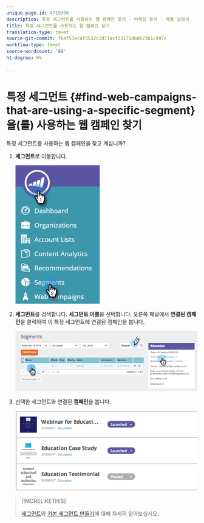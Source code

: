 ```yaml
---
unique-page-id: 4719396
description: 특정 세그먼트를 사용하는 웹 캠페인 찾기 - 마케팅 문서 - 제품 설명서
title: 특정 세그먼트를 사용하는 웹 캠페인 찾기
translation-type: tm+mt
source-git-commit: fbaf57ec4f3532c2d71acf23171d60873b1c997c
workflow-type: tm+mt
source-wordcount: '89'
ht-degree: 0%

---
```



# 특정 세그먼트 {#find-web-campaigns-that-are-using-a-specific-segment}을(를) 사용하는 웹 캠페인 찾기

특정 세그먼트를 사용하는 웹 캠페인을 찾고 계십니까?

1. **세그먼트**&#x200B;로 이동합니다.

   ![](assets/new-dropdown-segments-hand-1.jpg)

1. **세그먼트**&#x200B;를 검색합니다. **세그먼트 이름**&#x200B;을 선택합니다. 오른쪽 패널에서 **연결된 캠페인**&#x200B;을 클릭하여 이 특정 세그먼트에 연결된 캠페인을 봅니다.

   ![](assets/image2014-11-26-14-21-59.png)

1. 선택한 세그먼트와 연결된 **캠페인**&#x200B;을 봅니다.

   ![](assets/image2014-11-26-14-3a25-3a30.png)

>[!MORELIKETHIS]
>
>[세그먼트](/help/marketo/product-docs/web-personalization/using-web-segments/web-segments.md)와 [기본 세그먼트 만들기](/help/marketo/product-docs/web-personalization/using-web-segments/create-a-basic-web-segment.md)에 대해 자세히 알아보십시오.

